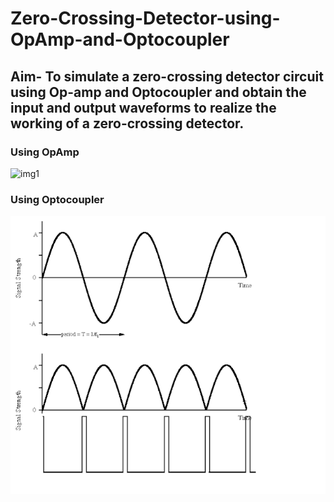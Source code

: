 # Zero-Crossing-Detector-using-OpAmp-and-Optocoupler

## Aim- To simulate a zero-crossing detector circuit using Op-amp and Optocoupler and obtain the input and output waveforms to realize the working of a zero-crossing detector.

### Using OpAmp

![img1](./images/img1.png)

### Using Optocoupler

![img2](./images/img2.png)
